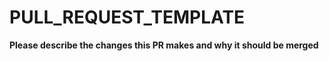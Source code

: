 # PULL\_REQUEST\_TEMPLATE

**Please describe the changes this PR makes and why it should be merged**


